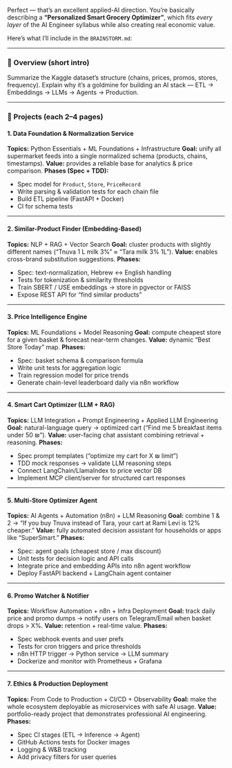 Perfect — that’s an excellent applied-AI direction.
You’re basically describing a **“Personalized Smart Grocery Optimizer”**, which fits _every layer_ of the AI Engineer syllabus while also creating real economic value.

Here’s what I’ll include in the `BRAINSTORM.md`:

---

### 🧠 Overview (short intro)

Summarize the Kaggle dataset’s structure (chains, prices, promos, stores, frequency).
Explain why it’s a goldmine for building an AI stack — ETL → Embeddings → LLMs → Agents → Production.

---

### 🚀 Projects (each 2–4 pages)

#### **1. Data Foundation & Normalization Service**

**Topics:** Python Essentials + ML Foundations + Infrastructure
**Goal:** unify all supermarket feeds into a single normalized schema (products, chains, timestamps).
**Value:** provides a reliable base for analytics & price comparison.
**Phases (Spec + TDD):**

- Spec model for `Product`, `Store`, `PriceRecord`
- Write parsing & validation tests for each chain file
- Build ETL pipeline (FastAPI + Docker)
- CI for schema tests

---

#### **2. Similar-Product Finder (Embedding-Based)**

**Topics:** NLP + RAG + Vector Search
**Goal:** cluster products with slightly different names (“Tnuva 1 L milk 3%” ≈ “Tara milk 3% 1L”).
**Value:** enables cross-brand substitution suggestions.
**Phases:**

- Spec: text-normalization, Hebrew ↔ English handling
- Tests for tokenization & similarity thresholds
- Train SBERT / USE embeddings → store in pgvector or FAISS
- Expose REST API for “find similar products”

---

#### **3. Price Intelligence Engine**

**Topics:** ML Foundations + Model Reasoning
**Goal:** compute cheapest store for a given basket & forecast near-term changes.
**Value:** dynamic “Best Store Today” map.
**Phases:**

- Spec: basket schema & comparison formula
- Write unit tests for aggregation logic
- Train regression model for price trends
- Generate chain-level leaderboard daily via n8n workflow

---

#### **4. Smart Cart Optimizer (LLM + RAG)**

**Topics:** LLM Integration + Prompt Engineering + Applied LLM Engineering
**Goal:** natural-language query → optimized cart (“Find me 5 breakfast items under 50 ₪”).
**Value:** user-facing chat assistant combining retrieval + reasoning.
**Phases:**

- Spec prompt templates (“optimize my cart for X ₪ limit”)
- TDD mock responses → validate LLM reasoning steps
- Connect LangChain/LlamaIndex to price vector DB
- Implement MCP client/server for structured cart responses

---

#### **5. Multi-Store Optimizer Agent**

**Topics:** AI Agents + Automation (n8n) + LLM Reasoning
**Goal:** combine 1 & 2 → “If you buy Tnuva instead of Tara, your cart at Rami Levi is 12% cheaper.”
**Value:** fully automated decision assistant for households or apps like “SuperSmart.”
**Phases:**

- Spec: agent goals (cheapest store / max discount)
- Unit tests for decision logic and API calls
- Integrate price and embedding APIs into n8n agent workflow
- Deploy FastAPI backend + LangChain agent container

---

#### **6. Promo Watcher & Notifier**

**Topics:** Workflow Automation + n8n + Infra Deployment
**Goal:** track daily price and promo dumps → notify users on Telegram/Email when basket drops > X%.
**Value:** retention + real-time value.
**Phases:**

- Spec webhook events and user prefs
- Tests for cron triggers and price thresholds
- n8n HTTP trigger → Python service → LLM summary
- Dockerize and monitor with Prometheus + Grafana

---

#### **7. Ethics & Production Deployment**

**Topics:** From Code to Production + CI/CD + Observability
**Goal:** make the whole ecosystem deployable as microservices with safe AI usage.
**Value:** portfolio-ready project that demonstrates professional AI engineering.
**Phases:**

- Spec CI stages (ETL → Inference → Agent)
- GitHub Actions tests for Docker images
- Logging & W&B tracking
- Add privacy filters for user queries
